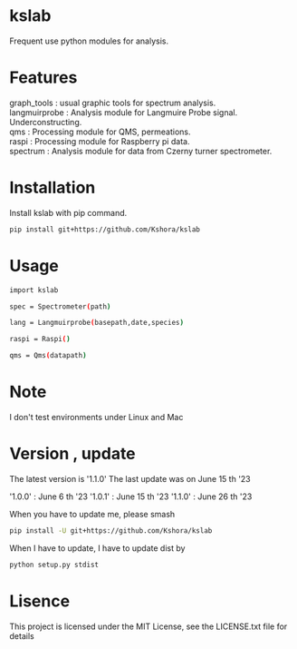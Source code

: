 # kslab
Frequent use python modules for analysis.

# Features
graph_tools : usual graphic tools for spectrum analysis.<br>
langmuirprobe : Analysis module for Langmuire Probe signal. Underconstructing.<br>
qms : Processing module for QMS, permeations.<br>
raspi : Processing module for Raspberry pi data.<br>
spectrum : Analysis module for data from Czerny turner spectrometer.<br>

# Installation
Install kslab with pip command.
```bash
pip install git+https://github.com/Kshora/kslab
```

# Usage
```bash
import kslab

spec = Spectrometer(path)

lang = Langmuirprobe(basepath,date,species)

raspi = Raspi()

qms = Qms(datapath)
```

# Note 
I don't test environments under Linux and Mac

# Version , update
The latest version is '1.1.0'
The last update was on June 15 th '23

'1.0.0' : June 6 th '23
'1.0.1' : June 15 th '23
'1.1.0' : June 26 th '23

When you have to update me, please smash
```bash
pip install -U git+https://github.com/Kshora/kslab
```

When I have to update, I have to update dist by 
```bash
python setup.py stdist
```


# Lisence

This project is licensed under the MIT License, see the LICENSE.txt file for details



